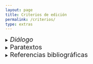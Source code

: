 ```yaml
---
layout: page
title: Criterios de edición
permalink: /criterios/
type: extras
---
```

<details>
<summary><span style="font-size: 20px;"><i>Diálogo</i></span></summary>

<p>El testimonio del <i>Diálogo</i> es el ejemplar que se conserva en el 
Fondo Histórico de la Biblioteca Justino Fernández del Instituto de Investigaciones Estéticas, UNAM: José Bernardo Couto, <i>Diálogo sobre la historia de la pintura en México</i>. México: Oficina Tipográfica de la Secretaría de Fomento, 1889.</p>
                
<p>En esta edición se ha modernizado la ortografía, la puntuación, y el uso de mayúsculas y minúsculas:</p>

<ul>
<li> Se corrigió la acentuación según las normas actuales.</li>

<li> Se conservó el acento en pronombres demostrativos con función pronominal como éste, ése, ésta.</li>

<li> Se conservó el acento en el adverbio sólo.</li>

<li> Se normalizaron  nombres; por ejemplo, <i>Balbuena</i> por <i>Valbuena</i>.</li>

<li> Se resolvieron abreviaturas; por ejemplo, <i>ustedes</i> por <i >vdes.</i></li>

<li>Se eliminó coma entre sujeto y verbo, y entre complementos.</li>

<li> Se sustituyó punto y coma (;) en oraciones sencillas por coma (,).</li>

<li> Se completaron años abreviados: <i>57</i> por <i>1757</i>.</li>

<li> Se unifomó el uso de comillas americanas (“”) y angulares («») por angulares («»).</li>

<li> Se respetó la ubicación de las llamadas de las notas después del signo de puntuación por corresponder al uso en México, las cuales se señalan en color rojo.</li>

<li> Se empleó el recurso de una minipestaña con barra de desplazamiento en las notas para que pueda seguirse la lectura cuando el texto es extenso.</li>

<li> Se conservó la numeración con letra de dos notas de edición original con la indicación [N.E. original].</li>

<li> Se señalaron nombres de personas, instituciones, lugares y sucesos con notas de contexto que aparecen en ventanas emergentes (<i>pop up</i>).</li>

<li> Cada nombre de persona o institución tiene un enlace al Fichero de Autoridades Virtual e Internacional (VIAF por sus siglas en inglés, Virtual International Authority File).</li>

<li>Se incluyeron vínculos de georreferenciación en las ciudades.</li>

<li> Los poemas de Bernado de Balbuena se uniformaron de acuerdo con la edición de Luis Íñigo-Madrigal de la <i>Grandeza mexicana</i>.  México: Academia Mexicana de la Lengua, 2014.</li>
</ul>

</details>
<details>
<summary><span style="font-size: 20px;">Paratextos</span></summary>
<p>La «Noticia del autor» se tomó de <i>Obras del Doctor D. José Bernardo Couto. Tomo I. Opúsculos varios</i>. México: V. Agüeros, 1898. Disponible en: <a href="http://cdigital.dgb.uanl.mx/la/1080013799/1080013799.html" target="_blank">Colección Digital UANL</a>.</p>
<ul>
<li>Se modernizó la ortografía, la puntuación, y el uso de mayúsculas y minúsculas.</li>
<li> Se corrigió la acentuación según las normas actuales.</li>
<li> Se unifomó el uso de comillas americanas (“”) por angulares («»).</li>
<li> Se respetó la ubicación de las llamadas de las notas después del signo de puntuación por corresponder al uso en México, las cuales se señalan el color rojo.</li>
<li> Se empleó el recurso de una minipestaña con barra de desplazamiento en las notas para que pueda seguirse la lectura cuando el texto es extenso.</li>
<li> Se conservó la paginación original en números romanos.</li>
</ul>
<p>El «Estudio introductorio» de Juana Gutiérrez Haces y las notas críticas de Rogelio Ruiz Gomar se tomaron de José Bernardo Couto, <i>Diálogo sobre la historia de la pintura en México</i>. México: Consejo Nacional para la Cultura y las Artes, 1995.</p>

<ul>
<li>Se conservó la páginación original del texto de Gutiérrez Haces.</li>

<li>Los números de las notas de Ruiz Gomar están en un color distinto (verde) y entre corchetes para advertir al lector que no son del original con la indicación [N.R.R.G.].</li>
</ul>

</details>

<details>
<summary><span style="font-size: 20px;">Referencias bibliográficas</span></summary>
<ul>
<li>Se respetó cómo se citan las fuentes  en las notas del <i>Diálogo</i> y de «Noticia del autor».</li>

<li> Se mantuvo el sistema latino-humanístico en el «Estudio introductorio» de Juana Gutiérrez Haces y en las notas de Rogelio Ruiz Gomar.</li>

<li> Se usó el sistema Chicago en las referencias de esta edición y en la bibliografía de Recursos de consulta.</li>
</ul>
</details>



